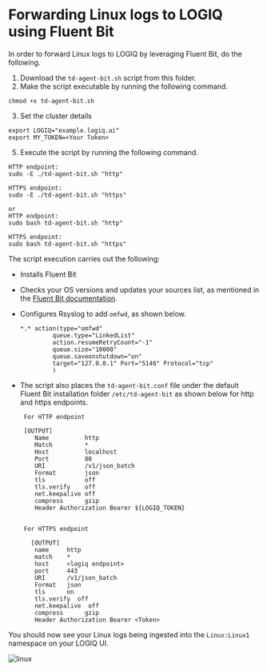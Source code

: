 # Forwarding Linux logs to LOGIQ using Fluent Bit

In order to forward Linux logs to LOGIQ by leveraging Fluent Bit, do the following. 

1. Download the `td-agent-bit.sh` script from this folder. 
2. Make the script executable by running the following command. 
  ```
  chmod +x td-agent-bit.sh
  ```
3. Set the cluster details
  ```
  export LOGIQ="example.logiq.ai"
  export MY_TOKEN=<Your Token>
  ```
5. Execute the script by running the following command.
  ```
  HTTP endpoint:
  sudo -E ./td-agent-bit.sh "http"
  
  HTTPS endpoint:
  sudo -E ./td-agent-bit.sh "https"
  
  or
  HTTP endpoint:
  sudo bash td-agent-bit.sh "http"
  
  HTTPS endpoint:
  sudo bash td-agent-bit.sh "https"
  ```

The script execution carries out the following:
- Installs Fluent Bit
- Checks your OS versions and updates your sources list, as mentioned in the [Fluent Bit documentation](https://docs.fluentbit.io/manual/installation/linux/ubuntu#update-your-sources-lists). 
- Configures Rsyslog to add `omfwd`, as shown below.
  ```
  *.* action(type="omfwd"
           queue.type="LinkedList"
           action.resumeRetryCount="-1"
           queue.size="10000"
           queue.saveonshutdown="on"
           target="127.0.0.1" Port="5140" Protocol="tcp"
           )
  ```
  
- The script also places the `td-agent-bit.conf` file under the default Fluent Bit installation folder `/etc/td-agent-bit` as shown below for http and https endpoints.

       For HTTP endpoint
       
       [OUTPUT]
          Name          http
          Match         *
          Host          localhost
          Port          80
          URI           /v1/json_batch
          Format        json
          tls           off
          tls.verify    off
          net.keepalive off
          compress      gzip
          Header Authorization Bearer ${LOGIQ_TOKEN}
       

       For HTTPS endpoint
       
         [OUTPUT]
          name     http
          match    *
          host     <logiq endpoint>
          port     443 
          URI      /v1/json_batch
          Format   json
          tls      on
          tls.verify  off
          net.keepalive  off
          compress      gzip
          Header Authorization Bearer <Token>  
       

You should now see your Linux logs being ingested into the `Linux:Linux1` namespace on your LOGIQ UI. 

![linux](https://user-images.githubusercontent.com/67860971/133257871-58663332-995c-4849-9638-8fe96826296a.png)

